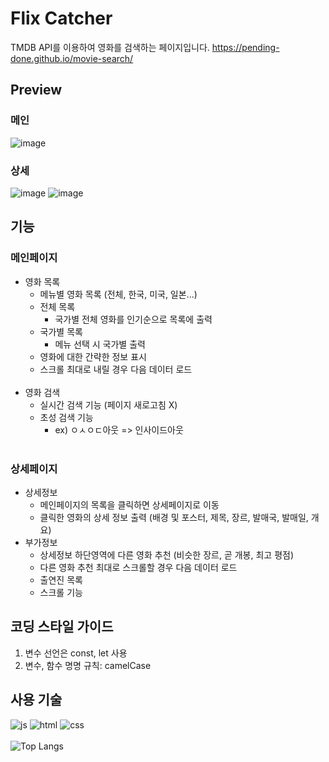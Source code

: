 # Flix Catcher
TMDB API를 이용하여 영화를 검색하는 페이지입니다. 
https://pending-done.github.io/movie-search/

## Preview
### 메인
![image](https://github.com/user-attachments/assets/324e8c2c-c9d0-4427-8cad-e26a543fe211)
### 상세
![image](https://github.com/user-attachments/assets/95f6e3c0-3e81-4d50-b2f9-2374ed581b8f)
![image](https://github.com/user-attachments/assets/77dba8ca-61dc-4711-8a6b-f678c2b49348)
## 기능
### 메인페이지
- 영화 목록
    - 메뉴별 영화 목록 (전체, 한국, 미국, 일본...)
    - 전체 목록
        - 국가별 전체 영화를 인기순으로 목록에 출력
    - 국가별 목록
        - 메뉴 선택 시 국가별 출력
    - 영화에 대한 간략한 정보 표시   
    - 스크롤 최대로 내릴 경우 다음 데이터 로드
    <br/>
- 영화 검색
    - 실시간 검색 기능 (페이지 새로고침 X)
    - 초성 검색 기능 
        - ex) ㅇㅅㅇㄷ아웃 => 인사이드아웃   
    <br/>
### 상세페이지
- 상세정보
    - 메인페이지의 목록을 클릭하면 상세페이지로 이동
    - 클릭한 영화의 상세 정보 출력 (배경 및 포스터, 제목, 장르, 발매국, 발매일, 개요)
- 부가정보
    - 상세정보 하단영역에 다른 영화 추천 (비슷한 장르, 곧 개봉, 최고 평점)
    - 다른 영화 추천 최대로 스크롤할 경우 다음 데이터 로드
    - 출연진 목록
    - 스크롤 기능 
        <br/>
## 코딩 스타일 가이드
1. 변수 선언은 const, let 사용
2. 변수, 함수 명명 규칙: camelCase

## 사용 기술

![js](https://img.shields.io/badge/JavaScript-F7DF1E?style=for-the-badge&logo=JavaScript&logoColor=white)
![html](https://img.shields.io/badge/HTML-239120?style=for-the-badge&logo=html5&logoColor=white)
![css](    https://img.shields.io/badge/CSS-239120?&style=for-the-badge&logo=css3&logoColor=white)   
<br/>
![Top Langs](https://github-readme-stats.vercel.app/api/top-langs/?username=LeeJY97&exclude_repo=sparta_first,sparta_jsrunning_train&theme=blue-green)

